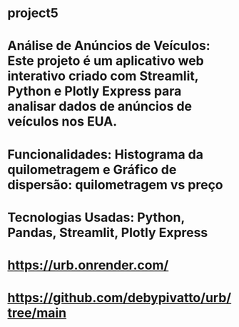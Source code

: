 # project5
# Análise de Anúncios de Veículos: Este projeto é um aplicativo web interativo criado com Streamlit, Python e Plotly Express para analisar dados de anúncios de veículos nos EUA.
# Funcionalidades: Histograma da quilometragem e Gráfico de dispersão: quilometragem vs preço
# Tecnologias Usadas: Python, Pandas, Streamlit, Plotly Express
# https://urb.onrender.com/
# https://github.com/debypivatto/urb/tree/main 

